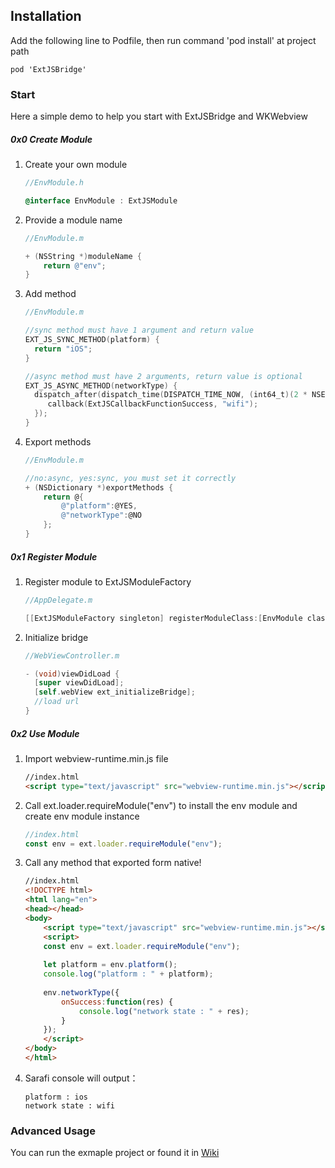## Installation

Add the following line to Podfile, then run command 'pod install' at project path

```
pod 'ExtJSBridge'
```

### Start

Here a simple demo to help you start with ExtJSBridge and WKWebview

##### 0x0 Create Module

1. Create your own module

   ``` objective-c
   //EnvModule.h
   
   @interface EnvModule : ExtJSModule
   ```

2. Provide a module name

   ```objective-c
   //EnvModule.m
   
   + (NSString *)moduleName {
       return @"env";
   }
   ```

3. Add method

   ```objective-c
   //EnvModule.m
   
   //sync method must have 1 argument and return value
   EXT_JS_SYNC_METHOD(platform) {
     return "iOS";
   }
   
   //async method must have 2 arguments, return value is optional
   EXT_JS_ASYNC_METHOD(networkType) {
     dispatch_after(dispatch_time(DISPATCH_TIME_NOW, (int64_t)(2 * NSEC_PER_SEC)), dispatch_get_main_queue(), ^{
     	callback(ExtJSCallbackFunctionSuccess, "wifi");
     });
   }
   ```

4. Export methods 

   ```objective-c
   //EnvModule.m
   
   //no:async, yes:sync, you must set it correctly
   + (NSDictionary *)exportMethods {
       return @{
           @"platform":@YES, 
           @"networkType":@NO
       };
   }
   ```

##### 0x1 Register Module

1. Register module to ExtJSModuleFactory

   ``` objective-c
   //AppDelegate.m
   
   [[ExtJSModuleFactory singleton] registerModuleClass:[EnvModule class]];
   ```

2. Initialize bridge

   ``` objective-c
   //WebViewController.m
   
   - (void)viewDidLoad {
     [super viewDidLoad];
     [self.webView ext_initializeBridge];
     //load url
   }
   ```

##### 0x2 Use Module 

1. Import webview-runtime.min.js file

   ``` html
   //index.html
   <script type="text/javascript" src="webview-runtime.min.js"></script>
   ```

2. Call ext.loader.requireModule("env") to install the env module and create env module instance

   ```javascript
   //index.html
   const env = ext.loader.requireModule("env");
   ```

3. Call any method that exported form native!

   ``` html
   //index.html
   <!DOCTYPE html>
   <html lang="en">
   <head></head>
   <body>
       <script type="text/javascript" src="webview-runtime.min.js"></script>
       <script>
       const env = ext.loader.requireModule("env");
       
       let platform = env.platform();
       console.log("platform : " + platform);
       
       env.networkType({
           onSuccess:function(res) {
               console.log("network state : " + res);
           }
       });
       </script>
   </body>
   </html>
   ```

4. Sarafi console will output：

   ``` 
   platform : ios
   network state : wifi
   ```

### Advanced Usage

You can run the exmaple project or found it in [Wiki](https://github.com/Pn-X/ExtJSBridge/wiki) 
